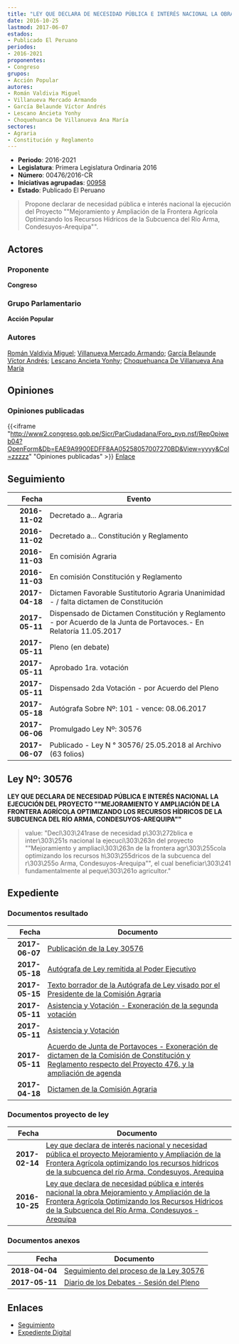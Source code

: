 ```yaml
---
title: "LEY QUE DECLARA DE NECESIDAD PÚBLICA E INTERÉS NACIONAL LA OBRA 'MEJORAMIENTO Y AMPLIACIÓN DE LA FRONTERA AGRÍCOLA OPTIMIZANDO LOS RECURSOS HÍDRICOS DE LA SUBCUENCA DEL RÍO ARMA, CONDESUYOS-AREQUIPA"
date: 2016-10-25
lastmod: 2017-06-07
estados:
- Publicado El Peruano
periodos:
- 2016-2021
proponentes:
- Congreso
grupos:
- Acción Popular
autores:
- Román Valdivia Miguel
- Villanueva Mercado Armando
- García Belaunde Víctor Andrés
- Lescano Ancieta Yonhy
- Choquehuanca De Villanueva Ana María
sectores:
- Agraria
- Constitución y Reglamento
---
```

- **Periodo**: 2016-2021
- **Legislatura**: Primera Legislatura Ordinaria 2016
- **Número**: 00476/2016-CR
- **Iniciativas agrupadas**: [00958](../../00900/00958)
- **Estado**: Publicado El Peruano

> Propone declarar de necesidad pública e interés nacional la ejecución del Proyecto ""Mejoramiento y Ampliación de la Frontera Agrícola Optimizando los Recursos Hídricos de la Subcuenca del Río Arma, Condesuyos-Arequipa"".


## Actores

### Proponente

**Congreso**

### Grupo Parlamentario

**Acción Popular**

### Autores

[Román Valdivia Miguel](mailto:mailto:mroman@congreso.gob.pe); [Villanueva Mercado Armando](mailto:mailto:avillanuevam@congreso.gob.pe); [García Belaunde Víctor Andrés](mailto:mailto:vgarciabelaunde@congreso.gob.pe); [Lescano Ancieta Yonhy](mailto:mailto:ylescano@congreso.gob.pe); [Choquehuanca De Villanueva Ana María](mailto:mailto:achoquehuanca@congreso.gob.pe)

## Opiniones

### Opiniones publicadas

{{<iframe "http://www2.congreso.gob.pe/Sicr/ParCiudadana/Foro_pvp.nsf/RepOpiweb04?OpenForm&Db=EAE9A9900EDFF8AA05258057007270BD&View=yyyy&Col=zzzzz" "Opiniones publicadas" >}}
[Enlace](http://www2.congreso.gob.pe/Sicr/ParCiudadana/Foro_pvp.nsf/RepOpiweb04?OpenForm&Db=EAE9A9900EDFF8AA05258057007270BD&View=yyyy&Col=zzzzz)


## Seguimiento

| Fecha | Evento |
|------:|--------|
| **2016-11-02** | Decretado a... Agraria |
| **2016-11-02** | Decretado a... Constitución y Reglamento |
| **2016-11-03** | En comisión Agraria |
| **2016-11-03** | En comisión Constitución y Reglamento |
| **2017-04-18** | Dictamen Favorable Sustitutorio Agraria Unanimidad - / falta dictamen de Constitución |
| **2017-05-11** | Dispensado de Dictamen Constitución y Reglamento - por Acuerdo de la Junta de Portavoces.- En Relatoría 11.05.2017 |
| **2017-05-11** | Pleno (en debate) |
| **2017-05-11** | Aprobado 1ra. votación |
| **2017-05-11** | Dispensado 2da Votación - por Acuerdo del Pleno |
| **2017-05-18** | Autógrafa Sobre Nº: 101 - vence: 08.06.2017 |
| **2017-06-06** | Promulgado Ley Nº: 30576 |
| **2017-06-07** | Publicado - Ley N ° 30576/ 25.05.2018 al Archivo (63 folios) |

## Ley Nº: 30576

**LEY QUE DECLARA DE NECESIDAD PÚBLICA E INTERÉS NACIONAL LA EJECUCIÓN DEL PROYECTO ""MEJORAMIENTO Y AMPLIACIÓN DE LA FRONTERA AGRÍCOLA OPTIMIZANDO LOS RECURSOS HÍDRICOS DE LA SUBCUENCA DEL RÍO ARMA, CONDESUYOS-AREQUIPA""**

> value: "Decl\303\241rase de necesidad p\303\272blica e inter\303\251s nacional la ejecuci\303\263n del proyecto \"\"Mejoramiento y ampliaci\303\263n de la frontera agr\303\255cola optimizando los recursos h\303\255dricos de la subcuenca del r\303\255o Arma, Condesuyos-Arequipa\"\", el cual beneficiar\303\241 fundamentalmente al peque\303\261o agricultor."


## Expediente

### Documentos resultado

| Fecha | Documento |
|------:|-----------|
| **2017-06-07** | [Publicación de la Ley 30576](http://www.leyes.congreso.gob.pe/Documentos/2016_2021/ADLP/Normas_Legales/30576-LEY.pdf) |
| **2017-05-18** | [Autógrafa de Ley remitida al Poder Ejecutivo](http://www.leyes.congreso.gob.pe/Documentos/2016_2021/Autografas/Ley_y_de_Resolucion_Legislativa/AU0047620170518.pdf) |
| **2017-05-15** | [Texto borrador de la Autógrafa de Ley visado por el Presidente de la Comisión Agraria](http://www.leyes.congreso.gob.pe/Documentos/2016_2021/Texto_Borrador_de_Autografa/BAU0047620170515.pdf) |
| **2017-05-11** | [Asistencia y Votación - Exoneración de la segunda votación](http://www.leyes.congreso.gob.pe/Documentos/2016_2021/Asistencia_y_Votacion/Proyectos_de_Ley/Exoneracion_de_Segunda_Votacion/AVESV0047620170511.pdf) |
| **2017-05-11** | [Asistencia y Votación](http://www.leyes.congreso.gob.pe/Documentos/2016_2021/Asistencia_y_Votacion/Proyectos_de_Ley/AV0047620170511.pdf) |
| **2017-05-11** | [Acuerdo de Junta de Portavoces - Exoneración de dictamen de la Comisión de Constitución y Reglamento respecto del Proyecto 476, y la ampliación de agenda](http://www.leyes.congreso.gob.pe/Documentos/2016_2021/Acuerdos/Junta_Portavoces/AJP0047620170511.pdf) |
| **2017-04-18** | [Dictamen de la Comisión Agraria](http://www.leyes.congreso.gob.pe/Documentos/2016_2021/Dictamenes/Proyectos_de_Ley/00476DC01MAY20170418..pdf) |

### Documentos proyecto de ley

| Fecha | Documento |
|------:|-----------|
| **2017-02-14** | [Ley que declara de interés nacional y necesidad pública el proyecto Mejoramiento y Ampliación de la Frontera Agrícola optimizando los recursos hídricos de la subcuenca del río Arma, Condesuyos, Arequipa](http://www.leyes.congreso.gob.pe/Documentos/2016_2021/Proyectos_de_Ley_y_de_Resoluciones_Legislativas/PL0095520170214.pdf) |
| **2016-10-25** | [Ley que declara de necesidad pública e interés nacional la obra Mejoramiento y Ampliación de la Frontera Agrícola Optimizando los Recursos Hídricos de la Subcuenca del Río Arma, Condesuyos -Arequipa](http://www.leyes.congreso.gob.pe/Documentos/2016_2021/Proyectos_de_Ley_y_de_Resoluciones_Legislativas/PL0047620161025.pdf) |

### Documentos anexos

| Fecha | Documento |
|------:|-----------|
| **2018-04-04** | [Seguimiento del proceso de la Ley 30576](http://www.leyes.congreso.gob.pe/Documentos/2016_2021/Seguimiento_de_Proyectos_de_Ley/00476PL20180404.pdf) |
| **2017-05-11** | [Diario de los Debates - Sesión del Pleno](http://www.leyes.congreso.gob.pe/Documentos/2016_2021/ADLP/Diario_Debates/30576_DD.pdf) |

## Enlaces

- [Seguimiento](http://www2.congreso.gob.pe/Sicr/TraDocEstProc/CLProLey2016.nsf/f7fff46988ca05b1052578e100829cc7/72b4c833d6b06e6a0525805700752f58?OpenDocument)
- [Expediente Digital](http://www2.congreso.gob.pe/Sicr/TraDocEstProc/CLProLey2016.nsf/f7fff46988ca05b1052578e100829cc7/72b4c833d6b06e6a0525805700752f58?OpenDocument&Click=05257FB7005EB655.eb71d0cf91d8294e05256cdf006b5706/$Body/0.1C6C)

